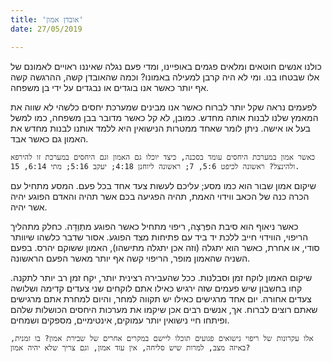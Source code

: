 ```yaml
---
title: 'אובדן אמון'
date: 27/05/2019

---
```


כולנו אנשים חוטאים ומלאים פגמים באופיינו, ומדי פעם נגלה שאיננו ראויים לאמונם של אלו שבטחו בנו. ומי לא היה קרבן למעילה באמונו? וכמה שהאובדן קשה, ההרגשה קשה אף יותר כאשר אנו בוגדים או נבגדים על ידי בן משפחה. 

לפעמים נראה שקל יותר לברוח כאשר אנו מבינים שמערכת יחסים כלשהי לא שווה את המאמץ שלנו לבנות אותה מחדש. כמובן, לא קל כאשר מדובר בבן משפחה, כמו למשל בעל או אישה. ניתן לומר שאחד ממטרות הנישואין היא ללמד אותנו לבנות מחדש את האמון גם כאשר אבד.

`כאשר אמון במערכת היחסים עומד בסכנה, כיצד יוכלו גם האמון וגם היחסים במערכת זו להירפא ולהינצל? ראשונה לכיפט 5:6, 7; ראשונה ליוחנן 4:18; יעקב 5:16; מתי 6:14, 15.`

שיקום אמון שבור הוא כמו מסע; עליכם לעשות צעד אחד בכל פעם. המסע מתחיל עם הכרה כנה של הכאב ווידוי האמת, תהיה הפגיעה בכם אשר תהיה והאדם הפוגע יהיה אשר יהיה. 

כאשר ניאוף הוא סיבת הפִּרְצָה, ריפוי מתחיל כאשר הפוגע מתְוַדָּה. כחלק מתהליך הריפוי, הווידוי חייב ללכת יד ביד עם פתיחות מצד הפוגע. אסור שדבר כלשהו שיוותר סודי, או אחרת, כאשר הוא יתגלה (וזה אכן יתגלה מתישהו), האמון ששוקם יהרס. בפעם השניה שהאמון מופר, הריפוי קשה אף יותר מאשר הפעם הראשונה.

שיקום האמון לוקח זמן וסבלנות. ככל שהעבירה רצינית יותר, יקח זמן רב יותר לתקנה. קחו בחשבון שיש פעמים שזה ירגיש כאילו אתם לוקחים שני צעדים קדימה ושלושה צעדים אחורה. יום אחד מרגישים כאילו יש תקווה למחר, והיום למחרת אתם מרגישים שאתם רוצים לברוח. אך, אנשים רבים אכן שיקמו את מערכות היחסים הכושלות שלהם ופיתחו חיי נישואין יותר עמוקים, אינטימיים, מספקים ושמחים.

`אלו עקרונות של ריפוי נישואים פגועים תוכלו ליישם במקרים אחרים של שבירת אמון? בו זמנית, באיזה מצב, למרות שיש סליחה, אין עוד אמון, וגם צריך שלא יהיה אמון?`